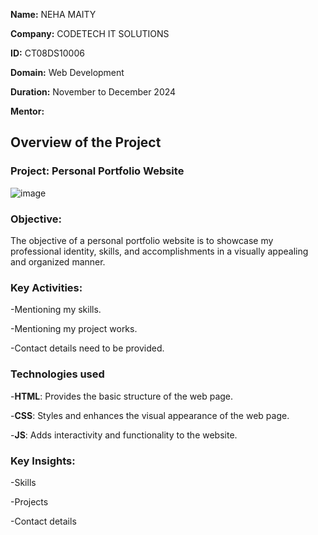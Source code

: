 **Name:** NEHA MAITY

**Company:** CODETECH IT SOLUTIONS

**ID:** CT08DS10006

**Domain:** Web Development

**Duration:** November to December 2024

**Mentor:**

## Overview of the Project

### Project: Personal Portfolio Website
![image](https://github.com/user-attachments/assets/6bbdc9e2-d160-466a-a0da-01c288407f01)


### Objective:
 The objective of a personal portfolio website is to showcase my professional identity, skills, and accomplishments in a visually appealing and organized manner.

 ### Key Activities:
 -Mentioning my skills.
 
 -Mentioning my project works.
 
 -Contact details need to be provided.

 ### Technologies used
 -**HTML**:  Provides the basic structure of the web page.
 
 -**CSS**: Styles and enhances the visual appearance of the web page.
 
 -**JS**: Adds interactivity and functionality to the website.

 ### Key Insights:
 -Skills

 -Projects

 -Contact details
 
 
 
